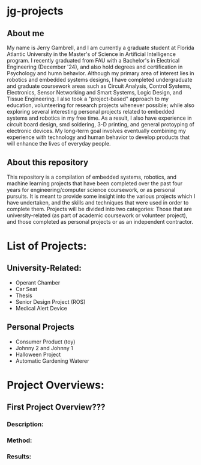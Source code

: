 # jg-projects

## About me
My name is Jerry Gambrell, and I am currently a graduate student at Florida Atlantic University in the Master's of Science in Artificial Intelligence program. I recently graduated from FAU with a Bachelor's in Electrical Engineering (December '24), and also hold degrees and certification in Psychology and humn behavior. Although my primary area of interest lies in robotics and embedded systems designs, I have completed undergraduate and graduate coursework areas such as Circuit Analysis, Control Systems, Electronics, Sensor Networking and Smart Systems, Logic Design, and Tissue Engineering. I also took a "project-based" approach to my education, volunteering for research projects whenever possible; while also exploring several interesting personal projects related to embedded systems and robotics in my free time. As a result, I also have experience in circuit board design, smd soldering, 3-D printing, and general protoyping of electronic devices. My long-term goal involves eventually combining my experience with technology and human behavior to develop products that will enhance the lives of everyday people.

## About this repository
This repository is a compilation of embedded systems, robotics, and machine learning projects that have been completed over the past four years for engineering/computer science coursework, or as personal pursuits. It is meant to provide some insight into the various projects which I have undertaken, and the skills and techniques that were used in order to complete them. Projects will be divided into two categories: Those that are university-related (as part of academic coursework or volunteer project), and those completed as personal projects or as an independent contractor.



# List of Projects:

## University-Related:
- Operant Chamber
- Car Seat
- Thesis
- Senior Design Project (ROS)
- Medical Alert Device

## Personal Projects
- Consumer Product (toy)
- Johnny 2 and Johnny 1
- Halloween Project
- Automatic Gardening Waterer



# Project Overviews:

## First Project Overview???
### Description:
### Method:
### Results:

